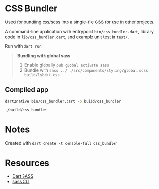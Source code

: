 # CSS Bundler

Used for bundling css/scss into a single-file CSS for use in other projects.

A command-line application with entrypoint `bin/css_bundler.dart`, library code
in `lib/css_bundler.dart`, and example unit test in `test/`.

Run with `dart run`

> **Bundling with global sass**
> 1. Enable globally `pub global activate sass`
> 2. Bundle with `sass ../../src/components/styling/global.scss build/lybekk.css`

## Compiled app

```bash
dart2native bin/css_bundler.dart -o build/css_bundler

./build/css_bundler
```


# Notes

Created with `dart create -t console-full css_bundler`

# Resources

* [Dart SASS](https://sass-lang.com/dart-sass)
* [sass CLI](https://sass-lang.com/documentation/cli/dart-sass)
